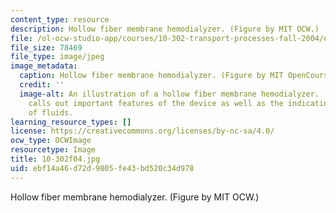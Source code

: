 ```yaml
---
content_type: resource
description: Hollow fiber membrane hemodialyzer. (Figure by MIT OCW.)
file: /ol-ocw-studio-app/courses/10-302-transport-processes-fall-2004/ebf14a46d72d9805fe43bd520c34d978_10-302f04.jpg
file_size: 78469
file_type: image/jpeg
image_metadata:
  caption: Hollow fiber membrane hemodialyzer. (Figure by MIT OpenCourseWare.)
  credit: ''
  image-alt: An illustration of a hollow fiber membrane hemodialyzer.  The illustration
    calls out important features of the device as well as the indicating the flow
    of fluids.
learning_resource_types: []
license: https://creativecommons.org/licenses/by-nc-sa/4.0/
ocw_type: OCWImage
resourcetype: Image
title: 10-302f04.jpg
uid: ebf14a46-d72d-9805-fe43-bd520c34d978
---
```

Hollow fiber membrane hemodialyzer. (Figure by MIT OCW.)